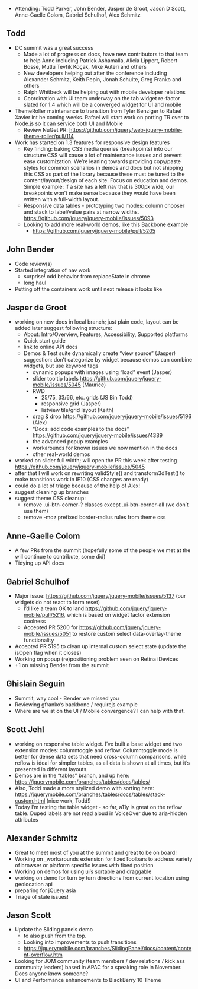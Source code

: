 * Attending: Todd Parker, John Bender, Jasper de Groot, Jason D Scott, Anne-Gaelle Colom, Gabriel Schulhof, Alex Schmitz

## Todd
* DC summit was a great success
  - Made a lot of progress on docs, have new contributors to that team to help Anne including Patrick Ashamalla, Alicia Lippert, Robert Bosse, Mutlu Tevfik Koçak, Mike Auteri and others
  - New developers helping out after the conference including Alexander Schmitz, Keith Pepin, Jonah Schulte, Greg Franko and others
  - Ralph Whitbeck will be helping out with mobile developer relations
  - Coordination with UI team underway on the tab widget re-factor slated for 1.4 which will be a converged widget for UI and mobile
* ThemeRoller maintenance to transition from Tyler Benziger to Rafael Xavier int he coming weeks. Rafael will start work on porting TR over to Node.js so it can service both UI and Mobile
  - Review NuGet PR: https://github.com/jquery/web-jquery-mobile-theme-roller/pull/114
* Work has started on 1.3 features for responsive design features
  - Key finding: baking CSS media queries (breakpoints) into our structure CSS will cause a lot of maintenance issues and prevent easy customization. We’re leaning towards providing copy/paste styles for common scenarios in demos and docs but not shipping this CSS as part of the library because these must be tuned to the content/layout/design of each site. Focus on education and demos. Simple example: if a site has a left nav that is 300px wide, our breakpoints won’t make sense because they would have been written with a full-width layout.
  - Responsive data tables - prototyping two modes: column chooser and stack to label/value pairs at narrow widths. https://github.com/jquery/jquery-mobile/issues/5093
  - Looking to add more real-world demos, like this Backbone example
    * https://github.com/jquery/jquery-mobile/pull/5205 

## John Bender
* Code review(s)
* Started integration of nav work
  - surprise! odd behavior from replaceState in chrome
  - long haul
* Putting off the containers work until next release it looks like

## Jasper de Groot
* working on new docs in local branch; just plain code, layout can be added later
  suggest following structure:
  - About: Intro/Overview, Features, Accessibility, Supported platforms
  - Quick start guide
  - link to online API docs
  - Demos & Test suite
    dynamically create “view source” (Jasper)
    suggestion: don’t categorize by widget because demos can combine widgets, but use keyword tags
    * dynamic popups with images using “load” event (Jasper)
    * slider tooltip labels https://github.com/jquery/jquery-mobile/issues/5045 (Maurice)
    * RWD
      - 25/75, 33/66, etc. grids (JS Bin Todd)
      - responsive grid (Jasper)
      - listview tile/grid layout (Keith)
    * drag & drop https://github.com/jquery/jquery-mobile/issues/5196 (Alex)
    * “Docs: add code examples to the docs” https://github.com/jquery/jquery-mobile/issues/4389
    * the advanced popup examples
    * workarounds for known issues we now mention in the docs
    * other real-world demos
* worked on slider full width; will open the PR this week after testing https://github.com/jquery/jquery-mobile/issues/5045
* after that I will work on rewriting validStyle() and transform3dTest() to make transitions work in IE10 (CSS changes are ready)
* could do a lot of triage because of the help of Alex!
* suggest cleaning up branches
* suggest theme CSS cleanup:
  - remove .ui-btn-corner-? classes except .ui-btn-corner-all (we don’t use them)
  - remove -moz prefixed border-radius rules from theme css

## Anne-Gaelle Colom
* A few PRs from the summit (hopefully some of the people we met at the will continue to contribute, some did)
* Tidying up API docs

## Gabriel Schulhof
* Major issue: https://github.com/jquery/jquery-mobile/issues/5137 (our widgets do not react to form reset)
  - I’d like a team OK to land https://github.com/jquery/jquery-mobile/pull/5216, which is based on widget factor extension coolness
  - Accepted PR 5200 for https://github.com/jquery/jquery-mobile/issues/5051 to restore custom select data-overlay-theme functionality
* Accepted PR 5195 to clean up internal custom select state (update the isOpen flag when it closes)
* Working on popup (re)positioning problem seen on Retina iDevices
* +1 on missing Bender from the summit

## Ghislain Seguin
* Summit, way cool - Bender we missed you
* Reviewing gfranko’s backbone / requirejs example
* Where are we at on the UI / Mobile convergence? I can help with that.

## Scott Jehl
* working on responsive table widget. I’ve built a base widget and two extension modes: columntoggle and reflow. Columntoggle mode is better for dense data sets that need cross-column comparisons, while reflow is ideal for simpler tables, as all data is shown at all times, but it’s presented in different layouts.
* Demos are in the “tables” branch, and up here: https://jquerymobile.com/branches/tables/docs/tables/
* Also, Todd made a more stylized demo with sorting here: https://jquerymobile.com/branches/tables/docs/tables/stack-custom.html (nice work, Todd!)
* Today I’m testing the table widget - so far, a11y is great on the reflow table. Duped labels are not read aloud in VoiceOver due to aria-hidden attributes

## Alexander Schmitz
* Great to meet most of you at the summit and great to be on board!
* Working on _workarounds extension for fixedToolbars to address variety of browser or platform specific issues with fixed position
* Working on demos for using ui’s sortable and draggable
* working on demo for turn by turn directions from current location using geolocation api
* preparing for jQuery asia
* Triage of stale issues!

## Jason Scott
* Update the Sliding panels demo
  - to also push from the top.
  - Looking into improvements to push transitions
  - https://jquerymobile.com/branches/SlidingPanel/docs/content/content-overflow.htm 
* Looking for JQM community (team members / dev relations / kick ass community leaders) based in APAC for a speaking role in November. Does anyone know someone?
* UI and Performance enhancements to BlackBerry 10 Theme
